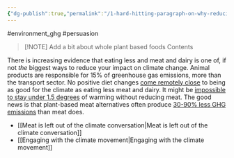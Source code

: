 ```yaml
---
{"dg-publish":true,"permalink":"/1-hard-hitting-paragraph-on-why-reducing-meat-is-the-best-thing-to-do-for-climate/","tags":["environment_ghg"],"created":"2024-04-23T17:07:46.000+01:00","updated":"2025-10-10T23:35:32.735+01:00"}
---
```


#environment_ghg #persuasion 


> [!NOTE] Add a bit about whole plant based foods
> Contents

There is increasing evidence that eating less and meat and dairy is one of, if not _the_ biggest ways to reduce your impact on climate change. Animal products are responsible for 15% of greenhouse gas emissions, more than the transport sector. No positive diet changes [come remotely close](https://ourworldindata.org/less-meat-or-sustainable-meat) to being as good for the climate as eating less meat and dairy. It might be [impossible to stay under 1.5 degrees](https://www.independent.co.uk/climate-change/news/meat-climate-change-paris-agreement-vegetarian-b1621033.html) of warming without reducing meat. The good news is that plant-based meat alternatives often produce [30-90% less GHG emissions](https://gfi.org/wp-content/uploads/2021/02/GFI-Plant-Based-Meat-Fact-Sheet_Environmental-Comparison.pdf) than meat does.

- [[Meat is left out of the climate conversation\|Meat is left out of the climate conversation]]
- [[Engaging with the climate movement\|Engaging with the climate movement]]
